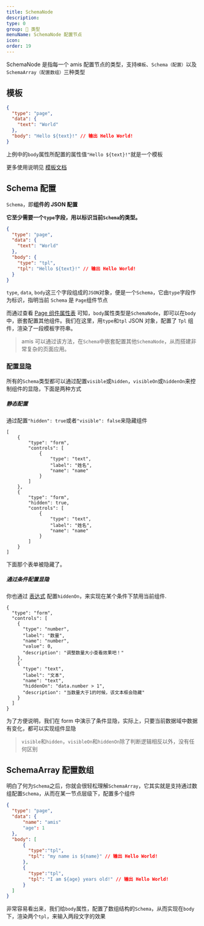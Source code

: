 ```yaml
---
title: SchemaNode
description:
type: 0
group: 🔧 类型
menuName: SchemaNode 配置节点
icon:
order: 19
---
```


SchemaNode 是指每一个 amis 配置节点的类型，支持`模板`、`Schema（配置）`以及`SchemaArray（配置数组）`三种类型

## 模板

```json
{
  "type": "page",
  "data": {
    "text": "World"
  },
  "body": "Hello ${text}!" // 输出 Hello World!
}
```

上例中的`body`属性所配置的属性值`"Hello ${text}!"`就是一个模板

更多使用说明见 [模板文档](../concepts/template)

## Schema 配置

`Schema`，即**组件的 JSON 配置**

**它至少需要一个`type`字段，用以标识当前`Schema`的类型。**

```json
{
  "type": "page",
  "data": {
    "text": "World"
  },
  "body": {
    "type": "tpl",
    "tpl": "Hello ${text}!" // 输出 Hello World!
  }
}
```

`type`, `data`, `body`这三个字段组成的`JSON`对象，便是一个`Schema`，它由`type`字段作为标识，指明当前 `Schema` 是 `Page`组件节点

而通过查看 [Page 组件属性表](../components/page) 可知，`body`属性类型是`SchemaNode`，即可以在`body`中，嵌套配置其他组件。我们在这里，用`type`和`tpl` JSON 对象，配置了 `Tpl` 组件，渲染了一段模板字符串。

> amis 可以通过该方法，在`Schema`中嵌套配置其他`SchemaNode`，从而搭建非常复杂的页面应用。

### 配置显隐

所有的`Schema`类型都可以通过配置`visible`或`hidden`，`visibleOn`或`hiddenOn`来控制组件的显隐，下面是两种方式

##### 静态配置

通过配置`"hidden": true`或者`"visible": false`来隐藏组件

```schema:height="300" scope="body"
[
    {
        "type": "form",
        "controls": [
            {
                "type": "text",
                "label": "姓名",
                "name": "name"
            }
        ]
    },
    {
        "type": "form",
        "hidden": true,
        "controls": [
            {
                "type": "text",
                "label": "姓名",
                "name": "name"
            }
        ]
    }
]
```

下面那个表单被隐藏了。

##### 通过条件配置显隐

你也通过 [表达式](../concepts/expression) 配置`hiddenOn`，来实现在某个条件下禁用当前组件.

```schema:height="400" scope="body"
{
  "type": "form",
  "controls": [
    {
      "type": "number",
      "label": "数量",
      "name": "number",
      "value": 0,
      "description": "调整数量大小查看效果吧！"
    },
    {
      "type": "text",
      "label": "文本",
      "name": "text",
      "hiddenOn": "data.number > 1",
      "description": "当数量大于1的时候，该文本框会隐藏"
    }
  ]
}
```

为了方便说明，我们在 form 中演示了条件显隐，实际上，只要当前数据域中数据有变化，都可以实现组件显隐

> `visible`和`hidden`，`visibleOn`和`hiddenOn`除了判断逻辑相反以外，没有任何区别

## SchemaArray 配置数组

明白了何为`Schema`之后，你就会很轻松理解`SchemaArray`，它其实就是支持通过数组配置`Schema`，从而在某一节点层级下，配置多个组件

```json
{
  "type": "page",
  "data": {
      "name": "amis"
      "age": 1
  },
  "body": [
      {
        "type":"tpl",
        "tpl": "my name is ${name}" // 输出 Hello World!
      },
      {
        "type":"tpl",
        "tpl": "I am ${age} years old!" // 输出 Hello World!
      }
  ]
}
```

非常容易看出来，我们给`body`属性，配置了数组结构的`Schema`，从而实现在`body`下，渲染两个`tpl`，来输入两段文字的效果
